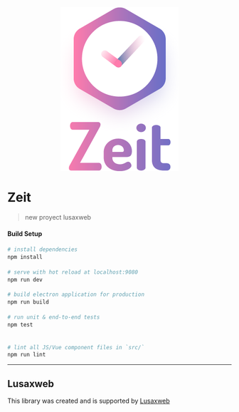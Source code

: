 
<p align="center">
<img src="./static/img/logo-zeit.png"/>
</p>

# Zeit

> new proyect lusaxweb

#### Build Setup

``` bash
# install dependencies
npm install

# serve with hot reload at localhost:9080
npm run dev

# build electron application for production
npm run build

# run unit & end-to-end tests
npm test


# lint all JS/Vue component files in `src/`
npm run lint

```

---

## Lusaxweb

This library was created and is supported by [Lusaxweb](http://www.lusaxweb.com.ve/)
